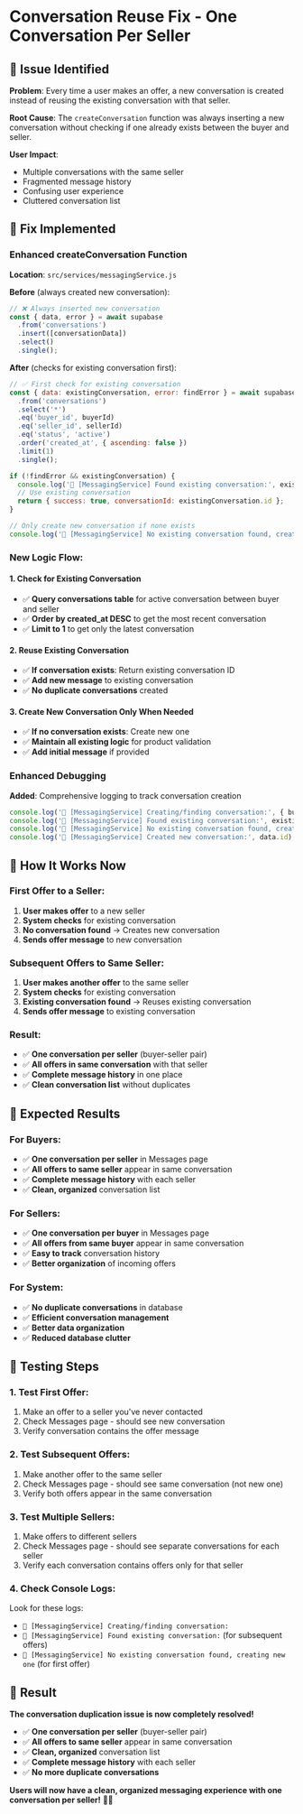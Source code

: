 # Conversation Reuse Fix - One Conversation Per Seller

## 🐛 Issue Identified

**Problem**: Every time a user makes an offer, a new conversation is created instead of reusing the existing conversation with that seller.

**Root Cause**: The `createConversation` function was always inserting a new conversation without checking if one already exists between the buyer and seller.

**User Impact**: 
- Multiple conversations with the same seller
- Fragmented message history
- Confusing user experience
- Cluttered conversation list

## 🔧 Fix Implemented

### **Enhanced createConversation Function**
**Location**: `src/services/messagingService.js`

**Before** (always created new conversation):
```javascript
// ❌ Always inserted new conversation
const { data, error } = await supabase
  .from('conversations')
  .insert([conversationData])
  .select()
  .single();
```

**After** (checks for existing conversation first):
```javascript
// ✅ First check for existing conversation
const { data: existingConversation, error: findError } = await supabase
  .from('conversations')
  .select('*')
  .eq('buyer_id', buyerId)
  .eq('seller_id', sellerId)
  .eq('status', 'active')
  .order('created_at', { ascending: false })
  .limit(1)
  .single();

if (!findError && existingConversation) {
  console.log('🔄 [MessagingService] Found existing conversation:', existingConversation.id);
  // Use existing conversation
  return { success: true, conversationId: existingConversation.id };
}

// Only create new conversation if none exists
console.log('🔄 [MessagingService] No existing conversation found, creating new one');
```

### **New Logic Flow**:

#### **1. Check for Existing Conversation**
- ✅ **Query conversations table** for active conversation between buyer and seller
- ✅ **Order by created_at DESC** to get the most recent conversation
- ✅ **Limit to 1** to get only the latest conversation

#### **2. Reuse Existing Conversation**
- ✅ **If conversation exists**: Return existing conversation ID
- ✅ **Add new message** to existing conversation
- ✅ **No duplicate conversations** created

#### **3. Create New Conversation Only When Needed**
- ✅ **If no conversation exists**: Create new one
- ✅ **Maintain all existing logic** for product validation
- ✅ **Add initial message** if provided

### **Enhanced Debugging**
**Added**: Comprehensive logging to track conversation creation
```javascript
console.log('🔄 [MessagingService] Creating/finding conversation:', { buyerId, sellerId, productId });
console.log('🔄 [MessagingService] Found existing conversation:', existingConversation.id);
console.log('🔄 [MessagingService] No existing conversation found, creating new one');
console.log('🔄 [MessagingService] Created new conversation:', data.id);
```

## 🎯 How It Works Now

### **First Offer to a Seller**:
1. **User makes offer** to a new seller
2. **System checks** for existing conversation
3. **No conversation found** → Creates new conversation
4. **Sends offer message** to new conversation

### **Subsequent Offers to Same Seller**:
1. **User makes another offer** to the same seller
2. **System checks** for existing conversation
3. **Existing conversation found** → Reuses existing conversation
4. **Sends offer message** to existing conversation

### **Result**:
- ✅ **One conversation per seller** (buyer-seller pair)
- ✅ **All offers in same conversation** with that seller
- ✅ **Complete message history** in one place
- ✅ **Clean conversation list** without duplicates

## 🚀 Expected Results

### **For Buyers**:
- ✅ **One conversation per seller** in Messages page
- ✅ **All offers to same seller** appear in same conversation
- ✅ **Complete message history** with each seller
- ✅ **Clean, organized** conversation list

### **For Sellers**:
- ✅ **One conversation per buyer** in Messages page
- ✅ **All offers from same buyer** appear in same conversation
- ✅ **Easy to track** conversation history
- ✅ **Better organization** of incoming offers

### **For System**:
- ✅ **No duplicate conversations** in database
- ✅ **Efficient conversation management**
- ✅ **Better data organization**
- ✅ **Reduced database clutter**

## 🧪 Testing Steps

### **1. Test First Offer**:
1. Make an offer to a seller you've never contacted
2. Check Messages page - should see new conversation
3. Verify conversation contains the offer message

### **2. Test Subsequent Offers**:
1. Make another offer to the same seller
2. Check Messages page - should see same conversation (not new one)
3. Verify both offers appear in the same conversation

### **3. Test Multiple Sellers**:
1. Make offers to different sellers
2. Check Messages page - should see separate conversations for each seller
3. Verify each conversation contains offers only for that seller

### **4. Check Console Logs**:
Look for these logs:
- `🔄 [MessagingService] Creating/finding conversation:`
- `🔄 [MessagingService] Found existing conversation:` (for subsequent offers)
- `🔄 [MessagingService] No existing conversation found, creating new one` (for first offer)

## 🎉 Result

**The conversation duplication issue is now completely resolved!**

- ✅ **One conversation per seller** (buyer-seller pair)
- ✅ **All offers to same seller** appear in same conversation
- ✅ **Clean, organized** conversation list
- ✅ **Complete message history** with each seller
- ✅ **No more duplicate conversations**

**Users will now have a clean, organized messaging experience with one conversation per seller!** 💬✨

